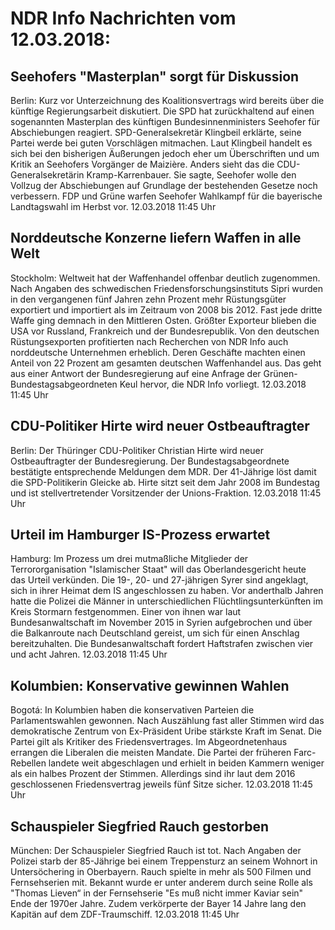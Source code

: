 # NDR Info Nachrichten vom 12.03.2018:


## Seehofers "Masterplan" sorgt für Diskussion
Berlin:	Kurz vor Unterzeichnung des Koalitionsvertrags wird bereits über die künftige Regierungsarbeit diskutiert. Die SPD hat zurückhaltend auf einen sogenannten Masterplan des künftigen Bundesinnenministers Seehofer für Abschiebungen reagiert. SPD-Generalsekretär Klingbeil erklärte, seine Partei werde bei guten Vorschlägen mitmachen. Laut Klingbeil handelt es sich bei den bisherigen Äußerungen jedoch eher um Überschriften und um Kritik an Seehofers Vorgänger de Maizière. Anders sieht das die CDU-Generalsekretärin Kramp-Karrenbauer. Sie sagte, Seehofer wolle den Vollzug der Abschiebungen auf Grundlage der bestehenden Gesetze noch verbessern. FDP und Grüne warfen Seehofer Wahlkampf für die bayerische Landtagswahl im Herbst vor. 12.03.2018 11:45 Uhr 

## Norddeutsche Konzerne liefern Waffen in alle Welt
Stockholm: Weltweit hat der Waffenhandel offenbar deutlich zugenommen. Nach Angaben des schwedischen Friedensforschungsinstituts Sipri wurden in den vergangenen fünf Jahren zehn Prozent mehr Rüstungsgüter exportiert und importiert als im Zeitraum von 2008 bis 2012. Fast jede dritte Waffe ging demnach in den Mittleren Osten. Größter Exporteur blieben die USA vor Russland, Frankreich und der Bundesrepublik. Von den deutschen Rüstungsexporten profitierten nach Recherchen von NDR Info auch norddeutsche Unternehmen erheblich. Deren Geschäfte machten einen Anteil von 22 Prozent am gesamten deutschen Waffenhandel aus. Das geht aus einer Antwort der Bundesregierung auf eine Anfrage der Grünen-Bundestagsabgeordneten Keul hervor, die NDR Info vorliegt. 12.03.2018 11:45 Uhr 

## CDU-Politiker Hirte wird neuer Ostbeauftragter
Berlin: Der Thüringer CDU-Politiker Christian Hirte wird neuer Ostbeauftragter der Bundesregierung. Der Bundestagsabgeordnete bestätigte entsprechende Meldungen dem MDR. Der 41-Jährige löst damit die SPD-Politikerin Gleicke ab. Hirte sitzt seit dem Jahr 2008 im Bundestag und ist stellvertretender Vorsitzender der Unions-Fraktion. 12.03.2018 11:45 Uhr 

## Urteil im Hamburger IS-Prozess erwartet
Hamburg: Im Prozess um drei mutmaßliche Mitglieder der Terrororganisation "Islamischer Staat" will das Oberlandesgericht heute das Urteil verkünden. Die 19-, 20- und 27-jährigen Syrer sind angeklagt, sich in ihrer Heimat dem IS angeschlossen zu haben. Vor anderthalb Jahren hatte die Polizei die Männer in unterschiedlichen Flüchtlingsunterkünften im Kreis Stormarn festgenommen. Einer von ihnen war laut Bundesanwaltschaft im November 2015 in Syrien aufgebrochen und über die Balkanroute nach Deutschland gereist, um sich für einen Anschlag bereitzuhalten. Die Bundesanwaltschaft fordert Haftstrafen zwischen vier und acht Jahren. 12.03.2018 11:45 Uhr 

## Kolumbien: Konservative gewinnen Wahlen
Bogotá: In Kolumbien haben die konservativen Parteien die Parlamentswahlen gewonnen. Nach Auszählung fast aller Stimmen wird das demokratische Zentrum von Ex-Präsident Uribe stärkste Kraft im Senat. Die Partei gilt als Kritiker des Friedensvertrages. Im Abgeordnetenhaus errangen die Liberalen die meisten Mandate. Die Partei der früheren Farc-Rebellen landete weit abgeschlagen und erhielt in beiden Kammern weniger als ein halbes Prozent der Stimmen. Allerdings sind ihr laut dem 2016 geschlossenen Friedensvertrag jeweils fünf Sitze sicher. 12.03.2018 11:45 Uhr 

## Schauspieler Siegfried Rauch gestorben
München: Der Schauspieler Siegfried Rauch ist tot. Nach Angaben der Polizei starb der 85-Jährige bei einem Treppensturz an seinem Wohnort in Untersöchering in Oberbayern. Rauch spielte in mehr als 500 Filmen und Fernsehserien mit. Bekannt wurde er unter anderem durch seine Rolle als "Thomas Lieven“ in der Fernsehserie "Es muß nicht immer Kaviar sein" Ende der 1970er Jahre. Zudem verkörperte der Bayer 14 Jahre lang den Kapitän auf dem ZDF-Traumschiff. 12.03.2018 11:45 Uhr 
